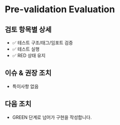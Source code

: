 # Pre-validation Evaluation

## 검토 항목별 상세
- ✅ 테스트 구조/태그/임포트 검증
- ✅ 테스트 실행
- ✅ RED 상태 유지

## 이슈 & 권장 조치
- 특이사항 없음

## 다음 조치
- GREEN 단계로 넘어가 구현을 작성합니다.
